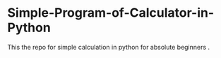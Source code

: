 # Simple-Program-of-Calculator-in-Python
This the repo for simple calculation in python for absolute beginners .
